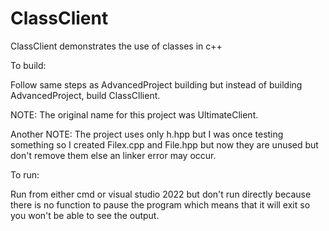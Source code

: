 # ClassClient



ClassClient demonstrates the use of classes in c++

To build:


Follow same steps as AdvancedProject building but instead of building AdvancedProject, build ClassCllient.


NOTE: The original name for this project was UltimateClient.



Another NOTE: The project uses only h.hpp but I was once testing something so I created Filex.cpp and File.hpp but now they are unused but don't remove them
else an linker error may occur.


To run:

Run from either cmd or visual studio 2022 but don't run directly because there is no function to pause the program which means that it will exit so you won't be able
to see the output.



